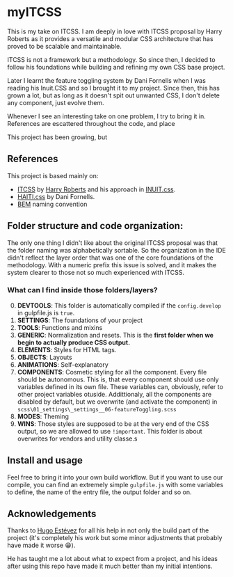 # myITCSS

This is my take on ITCSS. I am deeply in love with ITCSS proposal by Harry Roberts as it provides a versatile and modular CSS architecture that has proved to be scalable and  maintainable.

ITCSS is not a framework but a methodology. So since then, I decided to follow his foundations while building and refining my own CSS base project.

Later I learnt the feature toggling system by Dani Fornells when I was reading his Inuit.CSS and so I brought it to my project. Since then, this has grown a lot, but as long as it doesn't spit out unwanted CSS, I don't delete any component, just evolve them.

Whenever I see an interesting take on one problem, I try to bring it in. References are escattered throughout the code, and place

This project has been growing, but
## References
This project is based mainly on:
  * [ITCSS](wwww.ITCSS.io) by [Harry Roberts](https://csswizardry.com/) and his approach in  [INUIT.css]([www.inuit.css](https://github.com/inuitcss)).
  * [HAITI.css](https://github.com/haiticss/haiticss) by Dani Fornells.
  * [BEM](http://getbem.com/) naming convention

## Folder structure  and code organization:
The only one thing I didn't like about the original ITCSS proposal was that the folder naming was alphabetically sortable. So the organization in the IDE didn't reflect the layer order that was one of the core foundations of the methodology. With a numeric prefix this issue is solved, and it makes the system clearer to those not so much experienced with ITCSS.

### What can I find inside those folders/layers?

0. **DEVTOOLS**: This folder is automatically compiled if the `config.develop` in gulpfile.js is `true`.
1. **SETTINGS**: The foundations of your project
2. **TOOLS**: Functions and mixins
3. **GENERIC**: Normalization and resets. This is the **first folder when we begin to actually produce CSS output.**
4. **ELEMENTS**: Styles for HTML tags.
5. **OBJECTS**: Layouts
6. **ANIMATIONS**:  Self-explanatory
7. **COMPONENTS**: Cosmetic styling for all the component. Every file should be autonomous. This is, that every component should use only variables defined in its own file. These variables can, obviously, refer to other project variables otuside. Addittionaly, all the components are disabled by default, but we overwrite (and activate the component) in `scss\01_settings\_settings__06-featureToggling.scss`
8. **MODES**: Theming
9. **WINS**: Those styles are supposed to be at the very end of the CSS output, so we are allowed to use `!important`. This folder is about overwrites for  vendors and utility classe.s

## Install and usage
Feel free to bring it into your own build workflow.
But if you want to use our compile, you can find an extremely simple `gulpfile.js` with some variables to define, the name of the entry file, the output folder and so on.

## Acknowledgements
Thanks to [Hugo Estévez](https://github.com/Hugoer) for all his help in not only the build part of the project (it's completely his work but some minor adjustments that probably have made it worse 😁).

He has taught me a lot about what to expect from a project, and his ideas after using this repo have made it much better than my initial intentions.
